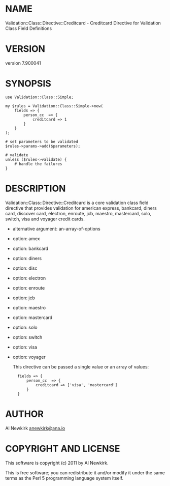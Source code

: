 # NAME

Validation::Class::Directive::Creditcard - Creditcard Directive for Validation Class Field Definitions

# VERSION

version 7.900041

# SYNOPSIS

    use Validation::Class::Simple;

    my $rules = Validation::Class::Simple->new(
        fields => {
            person_cc  => {
                creditcard => 1
            }
        }
    );

    # set parameters to be validated
    $rules->params->add($parameters);

    # validate
    unless ($rules->validate) {
        # handle the failures
    }

# DESCRIPTION

Validation::Class::Directive::Creditcard is a core validation class field
directive that provides validation for american express, bankcard, diners card,
discover card, electron,  enroute, jcb, maestro, mastercard, solo, switch, visa
and voyager credit cards.

- alternative argument: an-array-of-options
- option: amex
- option: bankcard
- option: diners
- option: disc
- option: electron
- option: enroute
- option: jcb
- option: maestro
- option: mastercard
- option: solo
- option: switch
- option: visa
- option: voyager

    This directive can be passed a single value or an array of values:

        fields => {
            person_cc  => {
                creditcard => ['visa', 'mastercard']
            }
        }

# AUTHOR

Al Newkirk <anewkirk@ana.io>

# COPYRIGHT AND LICENSE

This software is copyright (c) 2011 by Al Newkirk.

This is free software; you can redistribute it and/or modify it under
the same terms as the Perl 5 programming language system itself.
